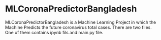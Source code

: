 # MLCoronaPredictorBangladesh
MLCoronaPredictorBangladesh is a Machine Learning Project in which the Machine Predicts the future coronavirus total cases.
There are two files.  
One of them contains ipynb fils and main.py file.
